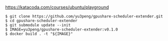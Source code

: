 https://katacoda.com/courses/ubuntu/playground

```
$ git clone https://github.com/yu3peng/gpushare-scheduler-extender.git
$ cd gpushare-scheduler-extender
$ git submodule update --init
$ IMAGE=yu3peng/gpushare-scheduler-extender:v0.1.0
$ docker build . -t "${IMAGE}"
```
